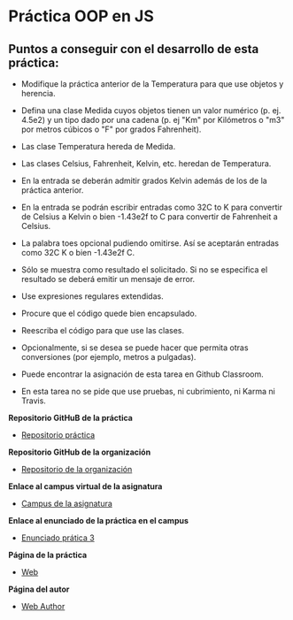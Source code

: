# Práctica OOP en JS

## Puntos a conseguir con el desarrollo de esta práctica:
 * Modifique la práctica anterior de la Temperatura para que use objetos y herencia.

 * Defina una clase Medida cuyos objetos tienen un valor numérico (p. ej. 4.5e2) y un tipo dado por una cadena (p. ej "Km" por Kilómetros o "m3" por metros cúbicos o "F" por grados Fahrenheit).

 * Las clase Temperatura hereda de Medida.

 * Las clases Celsius, Fahrenheit, Kelvin, etc. heredan de Temperatura.

 * En la entrada se deberán admitir grados Kelvin además de los de la práctica anterior.

 * En la entrada se podrán escribir entradas como 32C to K para convertir de Celsius a Kelvin o bien -1.43e2f to C para convertir de Fahrenheit a Celsius.

 * La palabra toes opcional pudiendo omitirse. Así se aceptarán entradas como 32C K o bien -1.43e2f C.

 * Sólo se muestra como resultado el solicitado. Si no se especifica el resultado se deberá emitir un mensaje de error.

 * Use expresiones regulares extendidas.

 * Procure que el código quede bien encapsulado.

 * Reescriba el código para que use las clases.

 * Opcionalmente, si se desea se puede hacer que permita otras conversiones (por ejemplo, metros a pulgadas).

 * Puede encontrar la asignación de esta tarea en Github Classroom.

 * En esta tarea no se pide que use pruebas, ni cubrimiento, ni Karma ni Travis.

**Repositorio GitHuB de la práctica**

* [Repositorio práctica](https://github.com/alu0100698688/object-oriented-programming-in-js-estefaniamorales)

**Repositorio GitHub de la organización**

* [Repositorio de la organización](https://github.com/ULL-ESIT-GRADOII-PL/object-oriented-programming-in-js-estefaniamorales)

**Enlace al campus virtual de la asignatura**

* [Campus de la asignatura](https://campusvirtual.ull.es/1516/course/view.php?id=178)

**Enlace al enunciado de la práctica en el campus**

* [Enunciado prática 3](https://campusvirtual.ull.es/1516/mod/workshop/view.php?id=177964)

**Página de la práctica**

* [Web]()

**Página del autor**

* [Web Author]()
